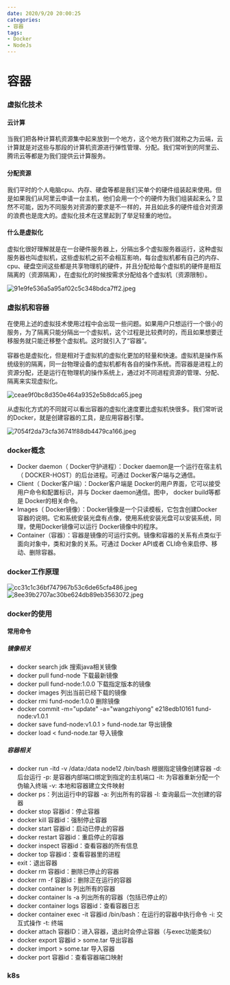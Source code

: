 ```yaml
---
date: 2020/9/20 20:00:25
categories:
- 容器
tags:
- Docker
- NodeJs
---
```


# 容器
### 虚拟化技术
#### 云计算
当我们把各种计算机资源集中起来放到一个地方，这个地方我们就称之为云端，云计算就是对这些与那段的计算机资源进行弹性管理、分配。我们常听到的阿里云、腾讯云等都是为我们提供云计算服务。
#### 分配资源
我们平时的个人电脑cpu、内存、硬盘等都是我们买单个的硬件组装起来使用。但是如果我们从阿里云申请一台主机，他们会用一个个的硬件为我们组装起来么？显然不可能，因为不同服务对资源的要求是不一样的，并且如此多的硬件组合对资源的浪费也是庞大的。虚拟化技术在这里起到了举足轻重的地位。
<!--more-->
#### 什么是虚拟化
虚拟化很好理解就是在一台硬件服务器上，分隔出多个虚拟服务器运行，这种虚拟服务器也叫虚拟机，这些虚拟机之前不会相互影响，每台虚拟机都有自己的内存、cpu、硬盘空间这些都是共享物理机的硬件，并且分配给每个虚拟机的硬件是相互隔离的（资源隔离），在虚拟化的时候按需求分配给各个虚拟机（资源限制）。

![91e9fe536a5a95af02c5c348bdca7ff2.jpeg](en-resource://database/537:1)
### 虚拟机和容器
在使用上述的虚拟技术使用过程中会出现一些问题。如果用户只想运行一个很小的服务，为了隔离只能分隔出一个虚拟机，这个过程是比较费时的，而且如果想要迁移服务就只能迁移整个虚拟机。这时就引入了“容器”。

容器也是虚拟化，但是相对于虚拟机的虚拟化更加的轻量和快速。虚拟机是操作系统级别的隔离，同一台物理设备的虚拟机都有各自的操作系统。而容器是进程上的资源分配，还是运行在物理机的操作系统上，通过对不同进程资源的管理、分配、隔离来实现虚拟化。

![ceae9f0bc8d350e464a9352e5b8dca65.jpeg](en-resource://database/541:1)


从虚拟化方式的不同就可以看出容器的虚拟化速度要比虚拟机快很多。我们常听说的Docker，就是创建容器的工具，是应用容器引擎。


![7054f2da73cfa36741f88db4479ca166.jpeg](en-resource://database/538:1)

### docker概念
- Docker daemon（ Docker守护进程）：Docker daemon是一个运行在宿主机（ DOCKER-HOST）的后台进程。可通过 Docker客户端与之通信。
- Client（ Docker客户端）：Docker客户端是 Docker的用户界面，它可以接受用户命令和配置标识，并与 Docker daemon通信。图中， docker build等都是 Docker的相关命令。
- Images（ Docker镜像）：Docker镜像是一个只读模板，它包含创建Docker容器的说明。它和系统安装光盘有点像，使用系统安装光盘可以安装系统，同理，使用Docker镜像可以运行 Docker镜像中的程序。
- Container（容器）：容器是镜像的可运行实例。镜像和容器的关系有点类似于面向对象中，类和对象的关系。可通过 Docker API或者 CLI命令来启停、移动、删除容器。

### docker工作原理
![cc31c1c36bf747967b53c6de65cfa486.jpeg](en-resource://database/540:1)
![8ee39b2707ac30be624db89eb3563072.jpeg](en-resource://database/539:1)

### docker的使用
#### 常用命令
##### 镜像相关
- docker search jdk 搜索java相关镜像
- docker pull fund-node 下载最新镜像
- docker pull fund-node:1.0.0 下载指定版本的镜像
- docker images 列出当前已经下载的镜像
- docker rmi fund-node:1.0.0 删除镜像
- docker commit -m="update" -a="wangzhiyong"  e218edb10161 fund-node:v1.0.1
- docker save fund-node:v1.0.1 > fund-node.tar 导出镜像
- docker load < fund-node.tar 导入镜像
##### 容器相关
- docker run -itd -v /data:/data node12  /bin/bash 根据指定镜像创建容器
-d: 后台运行
-p: 是容器内部端口绑定到指定的主机端口
-it: 为容器重新分配一个伪输入终端
-v: 本地和容器建立文件映射
- docker ps：列出运行中的容器
-a: 列出所有的容器
-l:  查询最后一次创建的容器
- docker stop 容器id：停止容器
- docker kill 容器id：强制停止容器
- docker start 容器id：启动已停止的容器
- docker restart 容器id：重启停止的容器
- docker inspect 容器id：查看容器的所有信息
- docker top 容器id：查看容器里的进程
- exit：退出容器
- docker rm 容器id：删除已停止的容器
- docker rm -f 容器id：删除正在运行的容器
- docker container ls 列出所有的容器
- docker container ls -a 列出所有的容器（包括已停止的）
- docker container logs 容器id：查看容器日志
- docker container exec -it 容器id /bin/bash：在运行的容器中执行命令
-i: 交互式操作
-t: 终端
- docker attach 容器ID：进入容器，退出时会停止容器（与exec功能类似）
- docker export 容器id > some.tar 导出容器
- docker import > some.tar 导入容器
- docker port 容器id：查看容器端口映射

### k8s